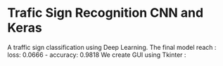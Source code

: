 # Trafic Sign Recognition CNN and Keras 
 
A traffic sign classification using Deep Learning. The final model reach : 
 loss: 0.0666 - accuracy: 0.9818
We create GUI using Tkinter : 
